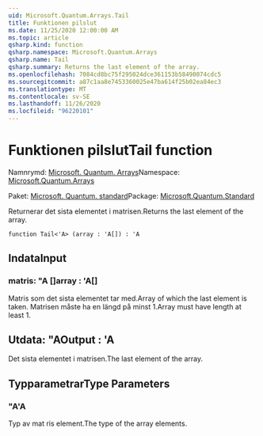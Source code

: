 ```yaml
---
uid: Microsoft.Quantum.Arrays.Tail
title: Funktionen pilslut
ms.date: 11/25/2020 12:00:00 AM
ms.topic: article
qsharp.kind: function
qsharp.namespace: Microsoft.Quantum.Arrays
qsharp.name: Tail
qsharp.summary: Returns the last element of the array.
ms.openlocfilehash: 7084cd8bc75f295024dce361153b58490074cdc5
ms.sourcegitcommit: a87c1aa8e7453360025e47ba614f25b02ea84ec3
ms.translationtype: MT
ms.contentlocale: sv-SE
ms.lasthandoff: 11/26/2020
ms.locfileid: "96220101"
---
```

# <a name="tail-function"></a><span data-ttu-id="086a6-102">Funktionen pilslut</span><span class="sxs-lookup"><span data-stu-id="086a6-102">Tail function</span></span>

<span data-ttu-id="086a6-103">Namnrymd: [Microsoft. Quantum. Arrays](xref:Microsoft.Quantum.Arrays)</span><span class="sxs-lookup"><span data-stu-id="086a6-103">Namespace: [Microsoft.Quantum.Arrays](xref:Microsoft.Quantum.Arrays)</span></span>

<span data-ttu-id="086a6-104">Paket: [Microsoft. Quantum. standard](https://nuget.org/packages/Microsoft.Quantum.Standard)</span><span class="sxs-lookup"><span data-stu-id="086a6-104">Package: [Microsoft.Quantum.Standard](https://nuget.org/packages/Microsoft.Quantum.Standard)</span></span>


<span data-ttu-id="086a6-105">Returnerar det sista elementet i matrisen.</span><span class="sxs-lookup"><span data-stu-id="086a6-105">Returns the last element of the array.</span></span>

```qsharp
function Tail<'A> (array : 'A[]) : 'A
```


## <a name="input"></a><span data-ttu-id="086a6-106">Indata</span><span class="sxs-lookup"><span data-stu-id="086a6-106">Input</span></span>

### <a name="array--a"></a><span data-ttu-id="086a6-107">matris: "A []</span><span class="sxs-lookup"><span data-stu-id="086a6-107">array : 'A[]</span></span>

<span data-ttu-id="086a6-108">Matris som det sista elementet tar med.</span><span class="sxs-lookup"><span data-stu-id="086a6-108">Array of which the last element is taken.</span></span> <span data-ttu-id="086a6-109">Matrisen måste ha en längd på minst 1.</span><span class="sxs-lookup"><span data-stu-id="086a6-109">Array must have length at least 1.</span></span>



## <a name="output--a"></a><span data-ttu-id="086a6-110">Utdata: "A</span><span class="sxs-lookup"><span data-stu-id="086a6-110">Output : 'A</span></span>

<span data-ttu-id="086a6-111">Det sista elementet i matrisen.</span><span class="sxs-lookup"><span data-stu-id="086a6-111">The last element of the array.</span></span>

## <a name="type-parameters"></a><span data-ttu-id="086a6-112">Typparametrar</span><span class="sxs-lookup"><span data-stu-id="086a6-112">Type Parameters</span></span>

### <a name="a"></a><span data-ttu-id="086a6-113">"A</span><span class="sxs-lookup"><span data-stu-id="086a6-113">'A</span></span>

<span data-ttu-id="086a6-114">Typ av mat ris element.</span><span class="sxs-lookup"><span data-stu-id="086a6-114">The type of the array elements.</span></span>